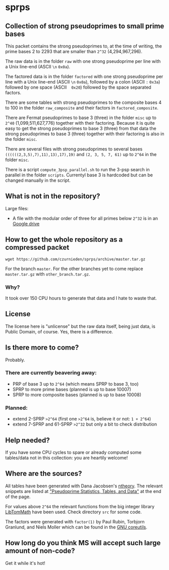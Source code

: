 # sprps
## Collection of strong pseudoprimes to small prime bases

This packet contains the strong pseudoprimes to, at the time of writing, the
prime bases 2 to 2293 that are smaller than `2^32` (4,294,967,296).

The raw data is in the folder `raw` with one strong pseudoprime per line with a
Unix line-end (ASCII `\n` `0x0a`).

The factored data is in the folder `factored` with one strong pseudoprime per
line with a Unix line-end (ASCII `\n` `0x0a`), followed by a colon (ASCII `:` `0x3a`)
followed by one space (ASCII ` ` `0x20`) followed by the space separated factors.

There are some tables with strong pseudoprimes to the composite bases 4 to 100
in the folder `raw_composite` and their factors in `factored_composite`.

There are Fermat pseudoprimes to base 3 (three) in the folder `misc` up to
`2^40` (1,099,511,627,776) together with their factoring. Because it is quite easy
to get the strong pseudoprimes to base 3 (three) from that data the strong pseudoprimes
to base 3 (three) together with their factoring is also in the folder `misc`.

There are several files with strong pseudoprimes to several bases 
`((((((2,3,5),7),11),13),17),19)` and `(2, 3, 5, 7, 61)` up to `2^64` in the folder `misc`.

There is a script `compute_3psp_parallel.sh` to run the 3-psp search in parallel in the
folder `scripts`. Currentyl base 3 is hardcoded but can be changed manually in the script.

## What is not in the repository?
Large files:
 - A file with the modular order of three for all primes below `2^32` is in an
   [Google drive](https://drive.google.com/file/d/1Uadc7Eolh6bI-3Tgt86W5CY1p0dkAD9g/view?usp=sharing)

## How to get the whole repository as a compressed packet

`wget https://github.com/czurnieden/sprps/archive/master.tar.gz`

For the branch `master`. For the other branches yet to come replace `master.tar.gz`
with `other_branch.tar.gz`.

### Why?
It took over 150 CPU hours to generate that data and I hate to waste that.

## License
The license here is "unlicense" but the raw data itself, being just data,
is Public Domain, of course. Yes, there is a difference.

## Is there more to come?
Probably.

### There are currently beavering away:
 - PRP of base 3 up to `2^64` (which means SPRP to base 3, too)
 - SPRP to more prime bases (planned is up to base 10007)
 - SPRP to more composite bases (planned is up to base 10008)

### Planned:
 - extend 2-SPRP `>2^64` (first one `>2^64` is, believe it or not: `1 + 2^64`)
 - extend 7-SPRP and 61-SPRP `>2^32` but only a bit to check distribution

## Help needed?
If you have some CPU cycles to spare or already computed some tables/data not in this
collection: you are heartily welcome!

## Where are the sources?
All tables have been generated with Dana Jacobsen's
[ntheory](https://metacpan.org/pod/ntheory). The relevant snippets are listed at
["Pseudoprime Statistics, Tables, and Data"](https://ntheory.org/pseudoprimes.html)
at the end of the page.

For values above `2^64` the relevant functions from the big integer library 
[LibTomMath](https://github.com/libtom/libtommath) have been used. 
Check directory `src` for some code.

The factors were generated with `factor(1)` by Paul Rubin, Torbjorn Granlund, and Niels Moller
which can be found in the [GNU coreutils](https://www.gnu.org/software/coreutils/).

## How long do you think MS will accept such large amount of non-code?
Get it while it's hot!

